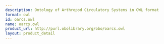 ```yaml
---
description: Ontology of Arthropod Circulatory Systems in OWL format
format: owl
id: oarcs.owl
name: oarcs.owl
product_url: http://purl.obolibrary.org/obo/oarcs.owl
layout: product_detail
---
```


